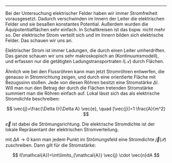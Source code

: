 ***

Bei der Untersuchung elektrischer Felder haben wir immer Stromfreiheit vorausgesetzt. Dadurch verschwinden im Innern der Leiter die elektrischen Felder und sie besaßen konstantes Potential. Außerdem wurden die Äquipotentialflächen sehr einfach. In Schaltkreisen ist das bspw. nicht mehr so. Der elektrische Strom verteilt sich und im Innern bilden sich elektrische Felder.  Das schauen wir uns an.

Elektrischer Strom ist immer Ladungen, die durch einen Leiter umherdriften. Das ganze schauen wir uns sehr makroskopisch an (Kontinuumsmodell), und erfassen nur die getätigten Ladungstransportraten $I(\mathcal{A})$ durch Flächen.

Ähnlich wie bei den Flussröhren kann man jetzt Stromröhren entwerfen, die genauso in Stromrichtung zeigen, und durch eine orientierte Fläche mit Bezugssinn stoßen. Jede von diesen Röhren besitzt eine Stromstärke $\Delta I$. Will man nun den Betrag der durch die Flächen tretenden Stromstärke summiert man die Röhren einfach auf.
Lokal lässt sich das als elektrische Stromdichte beschreiben:

$$
\vec{j}=\frac{\Delta I}{\Delta A} \vec{e}, \quad [\vec{j}]=1 \frac{A}{m^2}
$$

$\vec{e}$ ist dabei die Strömungsrichtung. Die elektrische Stromdichte ist der lokale Repräsentant  der elektrischen Stromverteilung.

mit $\Delta A \longrightarrow 0$ kann man jedem Punkt im Strömungsfeld eine Stromdichte $\vec{j}(\mathcal{P})$ zuschreiben. Dann gilt für die Stromstärke:

$$
I(\mathcal{A})=\int\limits_{\mathcal{A}} \vec{j} \cdot \vec{n}dA
$$

